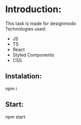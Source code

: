 # Introduction:

This task is made for designmodo<br>
Technologies used:

- JS
- TS
- React
- Styled Components
- CSS

## Instalation:

npm i

## Start:

npm start
